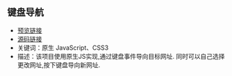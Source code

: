 ## 键盘导航
- [预览链接](https://fatfanfan.github.io/keyboard/index.html)
- [源码链接](https://github.com/fatfanfan/keyboard)
- 关键词：原生 JavaScript、CSS3
- 描述：该项目使用原生JS实现,通过键盘事件导向目标网址.
同时可以自己选择更改网址,按下键盘导向新网址.

